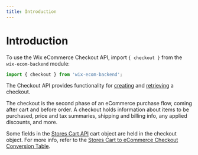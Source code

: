 ```yaml
---
title: Introduction
---
```

# Introduction

To use the Wix eCommerce Checkout API, import `{ checkout }` from the `wix-ecom-backend` module:

```javascript
import { checkout } from 'wix-ecom-backend';
```

The Checkout API provides functionality for [creating]((https://www.wix.com/velo/reference/wix-ecom-backend/checkout/createcheckout?branch=autodocs-wix-ecom-backend)) and [retrieving](https://www.wix.com/velo/reference/wix-ecom-backend/checkout/getcheckout?branch=autodocs-wix-ecom-backend) a checkout.

The checkout is the second phase of an eCommerce purchase flow, coming after cart and before order. A checkout holds information about items to be purchased, price and tax summaries, shipping and billing info, any applied discounts, and more.

Some fields in the [Stores Cart API](https://www.wix.com/velo/reference/wix-stores/cart) cart object are held in the checkout object. For more info, refer to the [Stores Cart to eCommerce Checkout Conversion Table](https://www.wix.com/velo/reference/wix-ecom-backend/checkout/checkout-object-conversion?branch=autodocs-wix-ecom-backend).
